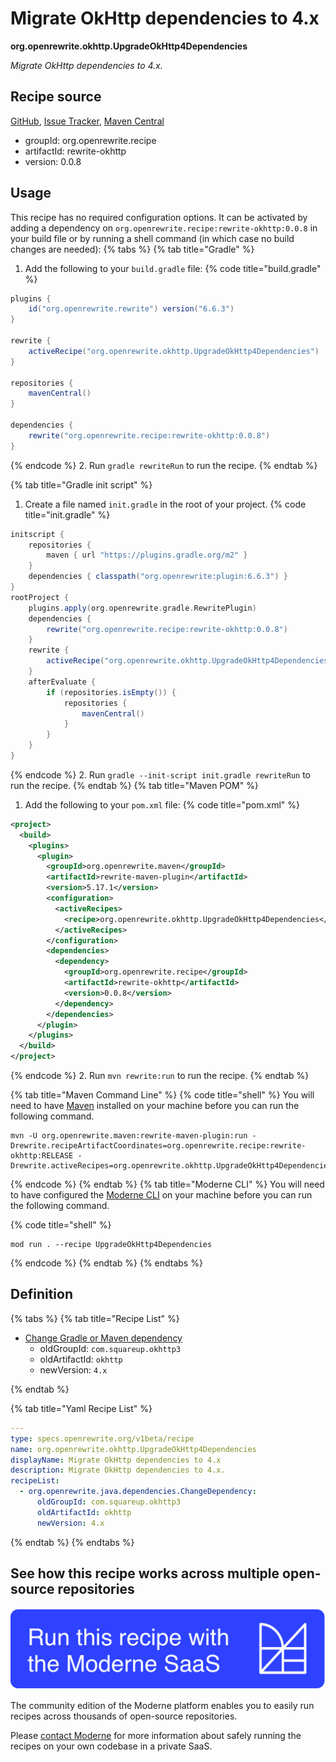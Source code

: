 # Migrate OkHttp dependencies to 4.x

**org.openrewrite.okhttp.UpgradeOkHttp4Dependencies**

_Migrate OkHttp dependencies to 4.x._

## Recipe source

[GitHub](https://github.com/openrewrite/rewrite-okhttp/blob/main/src/main/resources/META-INF/rewrite/okhttp-4.yml), [Issue Tracker](https://github.com/openrewrite/rewrite-okhttp/issues), [Maven Central](https://central.sonatype.com/artifact/org.openrewrite.recipe/rewrite-okhttp/0.0.8/jar)

* groupId: org.openrewrite.recipe
* artifactId: rewrite-okhttp
* version: 0.0.8


## Usage

This recipe has no required configuration options. It can be activated by adding a dependency on `org.openrewrite.recipe:rewrite-okhttp:0.0.8` in your build file or by running a shell command (in which case no build changes are needed): 
{% tabs %}
{% tab title="Gradle" %}
1. Add the following to your `build.gradle` file:
{% code title="build.gradle" %}
```groovy
plugins {
    id("org.openrewrite.rewrite") version("6.6.3")
}

rewrite {
    activeRecipe("org.openrewrite.okhttp.UpgradeOkHttp4Dependencies")
}

repositories {
    mavenCentral()
}

dependencies {
    rewrite("org.openrewrite.recipe:rewrite-okhttp:0.0.8")
}
```
{% endcode %}
2. Run `gradle rewriteRun` to run the recipe.
{% endtab %}

{% tab title="Gradle init script" %}
1. Create a file named `init.gradle` in the root of your project.
{% code title="init.gradle" %}
```groovy
initscript {
    repositories {
        maven { url "https://plugins.gradle.org/m2" }
    }
    dependencies { classpath("org.openrewrite:plugin:6.6.3") }
}
rootProject {
    plugins.apply(org.openrewrite.gradle.RewritePlugin)
    dependencies {
        rewrite("org.openrewrite.recipe:rewrite-okhttp:0.0.8")
    }
    rewrite {
        activeRecipe("org.openrewrite.okhttp.UpgradeOkHttp4Dependencies")
    }
    afterEvaluate {
        if (repositories.isEmpty()) {
            repositories {
                mavenCentral()
            }
        }
    }
}
```
{% endcode %}
2. Run `gradle --init-script init.gradle rewriteRun` to run the recipe.
{% endtab %}
{% tab title="Maven POM" %}
1. Add the following to your `pom.xml` file:
{% code title="pom.xml" %}
```xml
<project>
  <build>
    <plugins>
      <plugin>
        <groupId>org.openrewrite.maven</groupId>
        <artifactId>rewrite-maven-plugin</artifactId>
        <version>5.17.1</version>
        <configuration>
          <activeRecipes>
            <recipe>org.openrewrite.okhttp.UpgradeOkHttp4Dependencies</recipe>
          </activeRecipes>
        </configuration>
        <dependencies>
          <dependency>
            <groupId>org.openrewrite.recipe</groupId>
            <artifactId>rewrite-okhttp</artifactId>
            <version>0.0.8</version>
          </dependency>
        </dependencies>
      </plugin>
    </plugins>
  </build>
</project>
```
{% endcode %}
2. Run `mvn rewrite:run` to run the recipe.
{% endtab %}

{% tab title="Maven Command Line" %}
{% code title="shell" %}
You will need to have [Maven](https://maven.apache.org/download.cgi) installed on your machine before you can run the following command.

```shell
mvn -U org.openrewrite.maven:rewrite-maven-plugin:run -Drewrite.recipeArtifactCoordinates=org.openrewrite.recipe:rewrite-okhttp:RELEASE -Drewrite.activeRecipes=org.openrewrite.okhttp.UpgradeOkHttp4Dependencies
```
{% endcode %}
{% endtab %}
{% tab title="Moderne CLI" %}
You will need to have configured the [Moderne CLI](https://docs.moderne.io/moderne-cli/cli-intro) on your machine before you can run the following command.

{% code title="shell" %}
```shell
mod run . --recipe UpgradeOkHttp4Dependencies
```
{% endcode %}
{% endtab %}
{% endtabs %}

## Definition

{% tabs %}
{% tab title="Recipe List" %}
* [Change Gradle or Maven dependency](../java/dependencies/changedependency.md)
  * oldGroupId: `com.squareup.okhttp3`
  * oldArtifactId: `okhttp`
  * newVersion: `4.x`

{% endtab %}

{% tab title="Yaml Recipe List" %}
```yaml
---
type: specs.openrewrite.org/v1beta/recipe
name: org.openrewrite.okhttp.UpgradeOkHttp4Dependencies
displayName: Migrate OkHttp dependencies to 4.x
description: Migrate OkHttp dependencies to 4.x.
recipeList:
  - org.openrewrite.java.dependencies.ChangeDependency:
      oldGroupId: com.squareup.okhttp3
      oldArtifactId: okhttp
      newVersion: 4.x

```
{% endtab %}
{% endtabs %}

## See how this recipe works across multiple open-source repositories

[![Moderne Link Image](/.gitbook/assets/ModerneRecipeButton.png)](https://app.moderne.io/recipes/org.openrewrite.okhttp.UpgradeOkHttp4Dependencies)

The community edition of the Moderne platform enables you to easily run recipes across thousands of open-source repositories.

Please [contact Moderne](https://moderne.io/product) for more information about safely running the recipes on your own codebase in a private SaaS.
